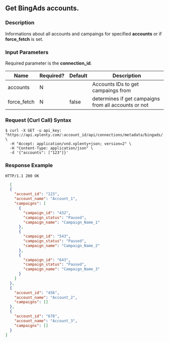 ## Get BingAds accounts.

### Description
Informations about all accounts and campaings for specified **accounts** or if **force_fetch** is set.

### Input Parameters
Required parameter is the **connection_id**.

|Name|Required?|Default|Description|
|----|---------|-------|-----------|
accounts|N| |Accounts IDs to get campaings from
force_fetch|N|false|determines if get campaigns from all accounts or not


### Request (Curl Call) Syntax
```shell
$ curl -X GET -u api_key: "https://api.xplenty.com/:account_id/api/connections/metadata/bingads/:connection_id/accounts" \
  -H "Accept: application/vnd.xplenty+json; version=2" \
  -H "Content-Type: application/json" \
  -d '{"accounts": ["123"]}'
```

### Response Example
```HTTP
HTTP/1.1 200 OK
```

```json
  [
  {
    "account_id": "123",
    "account_name": "Account_1",
    "campaigns": [
      {
        "campaign_id": "432",
        "campaign_status": "Paused",
        "campaign_name": "Campaign_Name_1"
      },
      {
        "campaign_id": "543",
        "campaign_status": "Paused",
        "campaign_name": "Campaign_Name_2"
      },
      {
        "campaign_id": "643",
        "campaign_status": "Paused",
        "campaign_name": "Campaign_Name_3"
      }
    ]
  },
  {
    "account_id": "456",
    "account_name": "Account_2",
    "campaigns": []
  },
  {
    "account_id": "678",
    "account_name": "Account_3",
    "campaigns": []
  }
]
```
